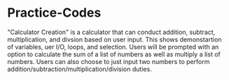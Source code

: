 # Practice-Codes

"Calculator Creation" is a calculator that can conduct addition, subtract, multiplication, and divsion based on user input. This shows demonstartion of variables, uer I/O, loops, and selection.
Users will be prompted with an option to calculate the sum of a list of numbers as well as multiply a list of numbers. Users can also choose to just input two numbers to perform addition/subtraction/multiplication/division duties.
